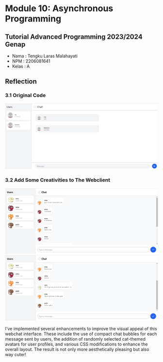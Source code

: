 # Module 10: Asynchronous Programming
## Tutorial Advanced Programming 2023/2024 Genap

* Nama  : Tengku Laras Malahayati
* NPM   : 2206081641
* Kelas : A

## Reflection
### 3.1 Original Code
![Original Code](/sources/3.1.png)

### 3.2 Add Some Creativities to The Webclient

![Creative 1](sources/3.2.png)
![Creative 2](sources/3.2-1.png)

I've implemented several enhancements to improve the visual appeal of this webchat interface. These include the 
use of compact chat bubbles for each message sent by users, the addition of randomly selected cat-themed avatars for 
user profiles, and various CSS modifications to enhance the overall layout. The result is not only more aesthetically 
pleasing but also way cuter!